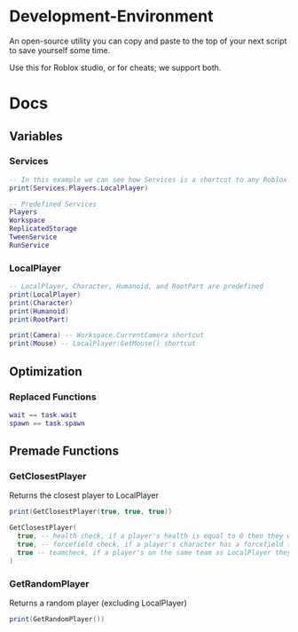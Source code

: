 # Development-Environment
An open-source utility you can copy and paste to the top of your next script to save yourself some time.

Use this for Roblox studio, or for cheats; we support both.
# Docs
## Variables
### Services
```lua
-- In this example we can see how Services is a shortcut to any Roblox service
print(Services.Players.LocalPlayer)
```
```lua
-- Predefined Services
Players
Workspace
ReplicatedStorage
TweenService
RunService
```
### LocalPlayer
```lua
-- LocalPlayer, Character, Humanoid, and RootPart are predefined
print(LocalPlayer)
print(Character)
print(Humanoid)
print(RootPart)
```
```lua
print(Camera) -- Workspace.CurrentCamera shortcut
print(Mouse) -- LocalPlayer:GetMouse() shortcut
```
## Optimization
### Replaced Functions
```lua
wait == task.wait
spawn == task.spawn
```
## Premade Functions
### GetClosestPlayer
Returns the closest player to LocalPlayer
```lua
print(GetClosestPlayer(true, true, true))
```
```lua
GetClosestPlayer(
  true, -- health check, if a player's health is equal to 0 then they won't be accounted for
  true, -- forcefield check, if a player's character has a forcefield they won't be accounted for
  true -- teamcheck, if a player's on the same team as LocalPlayer they won't be accounted for
)
```
### GetRandomPlayer
Returns a random player (excluding LocalPlayer)
```lua
print(GetRandomPlayer())
```
